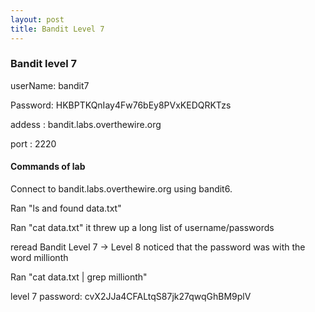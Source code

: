 ```yaml
---
layout: post
title: Bandit Level 7
---
```

<h3>Bandit level 7</h3>
<p>userName: bandit7</p>
<p>Password: HKBPTKQnIay4Fw76bEy8PVxKEDQRKTzs</p>
<p>addess  : bandit.labs.overthewire.org</p>
<p>port    : 2220</p>
<h4>Commands of lab</h4>
<p>Connect to bandit.labs.overthewire.org using bandit6.</p>
<p>Ran "ls and found data.txt" </p>
<p>Ran "cat data.txt" it threw up a long list of username/passwords</p>
<p>reread Bandit Level 7 → Level 8 noticed that the password was with the word millionth</p>
<p>Ran "cat data.txt | grep millionth" </p>

<p>level 7 password: cvX2JJa4CFALtqS87jk27qwqGhBM9plV</p>
